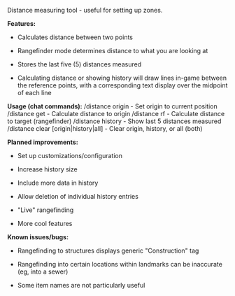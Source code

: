 Distance measuring tool - useful for setting up zones.

**Features:**

- Calculates distance between two points

- Rangefinder mode determines distance to what you are looking at

- Stores the last five (5) distances measured

- Calculating distance or showing history will draw lines in-game between the reference points, with a corresponding text display over the midpoint of each line

**Usage (chat commands):**
/distance origin - Set origin to current position
/distance get - Calculate distance to origin
/distance rf - Calculate distance to target (rangefinder)
/distance history - Show last 5 distances measured
/distance clear [origin|history|all] - Clear origin, history, or all (both)

**Planned improvements:**

- Set up customizations/configuration

- Increase history size

- Include more data in history

- Allow deletion of individual history entries

- "Live" rangefinding

- More cool features

**Known issues/bugs:**

- Rangefinding to structures displays generic "Construction" tag

- Rangefinding into certain locations within landmarks can be inaccurate (eg, into a sewer)

- Some item names are not particularly useful